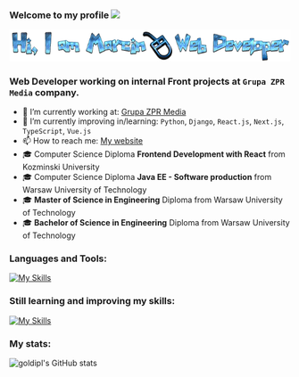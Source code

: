 ### Welcome to my profile <img src="https://media.giphy.com/media/hvRJCLFzcasrR4ia7z/giphy.gif" width="25px"></a>
![Header](./hero-img.png)

### Web Developer working on internal Front projects at ```Grupa ZPR Media``` company.

- 🔭 I’m currently working at: [Grupa ZPR Media](https://www.grupazpr.pl/)
- 🌱 I’m currently improving in/learning: `Python`, `Django`, `React.js`, `Next.js`, `TypeScript`, `Vue.js`
- 📫 How to reach me: [My website](https://goldipl.github.io/vuejs-tailwindcss-portfolio/)
- 🎓 Computer Science Diploma **Frontend Development with React** from Kozminski University
- 🎓 Computer Science Diploma **Java EE - Software production** from Warsaw University of Technology
- 🎓 **Master of Science in Engineering** Diploma from Warsaw University of Technology
- 🎓 **Bachelor of Science in Engineering** Diploma from Warsaw University of Technology

### Languages and Tools:
[![My Skills](https://skillicons.dev/icons?i=html,css,sass,tailwind,materialui,styledcomponents,bootstrap,js,jquery,ts,react,java,git,jest,nodejs,webpack,vite,vscode,eclipse,idea,figma,xd,ps,netlify,heroku,github,gitlab&perline=10)](https://skillicons.dev)

### Still learning and improving my skills:
[![My Skills](https://skillicons.dev/icons?i=ts,react,nodejs,jest,php,vue,next,python,django&perline=10)](https://skillicons.dev)

### My stats:
![goldipl's GitHub stats](https://github-readme-stats.vercel.app/api?username=goldipl&show_icons=true&theme=dracula)

